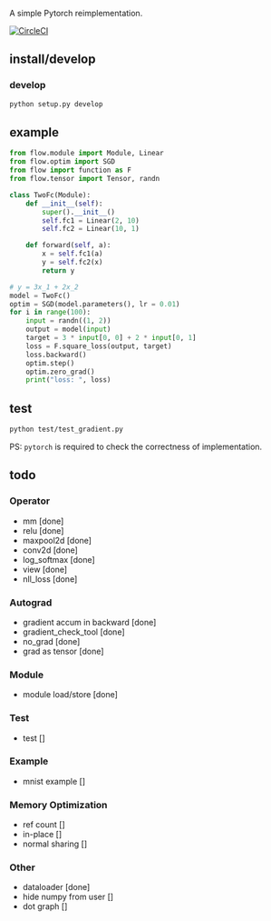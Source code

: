 A simple Pytorch reimplementation.

[![CircleCI](https://circleci.com/gh/Cjkkkk/Pyflow.svg?style=svg)](https://circleci.com/gh/Cjkkkk/Pyflow)

## install/develop
### develop
```bash
python setup.py develop
```
## example

```python
from flow.module import Module, Linear
from flow.optim import SGD
from flow import function as F
from flow.tensor import Tensor, randn

class TwoFc(Module):
    def __init__(self):
        super().__init__()
        self.fc1 = Linear(2, 10)
        self.fc2 = Linear(10, 1)

    def forward(self, a):
        x = self.fc1(a)
        y = self.fc2(x)
        return y

# y = 3x_1 + 2x_2
model = TwoFc()
optim = SGD(model.parameters(), lr = 0.01)
for i in range(100):
    input = randn((1, 2))
    output = model(input)
    target = 3 * input[0, 0] + 2 * input[0, 1]
    loss = F.square_loss(output, target)
    loss.backward()
    optim.step()
    optim.zero_grad()
    print("loss: ", loss)
```
## test
```bash
python test/test_gradient.py
```

PS: `pytorch` is required to check the correctness of implementation.

## todo
### Operator
* mm [done]
* relu [done]
* maxpool2d [done]
* conv2d [done]
* log_softmax [done]
* view [done]
* nll_loss [done]

### Autograd
* gradient accum in backward [done]
* gradient_check_tool [done]
* no_grad [done]
* grad as tensor [done]

### Module
* module load/store [done]

### Test
* test []

### Example
* mnist example []

### Memory Optimization
* ref count []
* in-place []
* normal sharing []

### Other
* dataloader [done]
* hide numpy from user []
* dot graph []